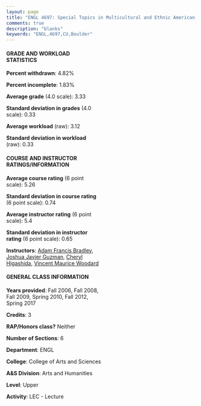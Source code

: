 ```yaml
---
layout: page
title: "ENGL 4697: Special Topics in Multicultural and Ethnic American Literature Statistics"
comments: true
description: "blanks"
keywords: "ENGL,4697,CU,Boulder"
---
```

<head>
<script src="https://ajax.googleapis.com/ajax/libs/jquery/2.1.3/jquery.min.js"></script>
<script src="https://dl.dropboxusercontent.com/s/pc42nxpaw1ea4o9/highcharts.js?dl=0"></script>
<!-- <script src="../assets/js/highcharts.js"></script> -->
<style type="text/css">@font-face {
	font-family: "Bebas Neue";
	src: url(https://www.filehosting.org/file/details/544349/BebasNeue Regular.otf) format("opentype");
	}
	h1.Bebas { 
		font-family: "Bebas Neue", Verdana, Tahoma;
	}
</style>
</head>
<body>
	<div id="container" style="float: right; width: 45%; height: 88%; margin-left: 2.5%; margin-right: 2.5%;"></div>
	<script language="JavaScript">
		$(document).ready(function() {
		var chart = {type: 'column'};
		var title = {text: 'Grade Distribution'};
		var xAxis = {categories: ['A','B','C','D','F'],crosshair: true};
		var yAxis = {min: 0,title: {text: 'Percentage'}};
		var tooltip = {headerFormat: '<center><b><span style="font-size:20px">{point.key}</span></b></center>',
		               pointFormat: '<td style="padding:0"><b>{point.y:.1f}%</b></td>',
		               footerFormat: '</table>',shared: true,useHTML: true};
		var plotOptions = {column: {pointPadding: 0.0,borderWidth: 0}};  
		var credits = {enabled: false};var series= [{name: 'Percent',data: [49.29,40.39,7.41,0.69,2.22,]}];
		var json = {};
		json.chart = chart;
		json.title = title;
		json.tooltip = tooltip;
		json.xAxis = xAxis;
		json.yAxis = yAxis;  
		json.series = series;
		json.plotOptions = plotOptions;  
		json.credits = credits;
		$('#container').highcharts(json);
	});
	</script>
</body>
			   
#### GRADE AND WORKLOAD STATISTICS

**Percent withdrawn**: 4.82%

**Percent incomplete**: 1.83%

**Average grade** (4.0 scale): 3.33

**Standard deviation in grades** (4.0 scale): 0.33

**Average workload** (raw): 3.12

**Standard deviation in workload** (raw): 0.33

#### COURSE AND INSTRUCTOR RATINGS/INFORMATION

**Average course rating** (6 point scale): 5.26

**Standard deviation in course rating** (6 point scale): 0.74

**Average instructor rating** (6 point scale): 5.4

**Standard deviation in instructor rating** (6 point scale): 0.65

**Instructors**: <a href='../../instructors/Adam_Francis_Bradley'>Adam Francis Bradley</a>, <a href='../../instructors/Joshua_Javier_Guzman'>Joshua Javier Guzman</a>, <a href='../../instructors/Cheryl_Higashida'>Cheryl Higashida</a>, <a href='../../instructors/Vincent_Maurice_Woodard'>Vincent Maurice Woodard</a>

#### GENERAL CLASS INFORMATION

**Years provided**: Fall 2006, Fall 2008, Fall 2009, Spring 2010, Fall 2012, Spring 2017

**Credits**: 3

**RAP/Honors class?** Neither

**Number of Sections**: 6

**Department**: ENGL

**College**: College of Arts and Sciences

**A&S Division**: Arts and Humanities

**Level**: Upper

**Activity**: LEC - Lecture
